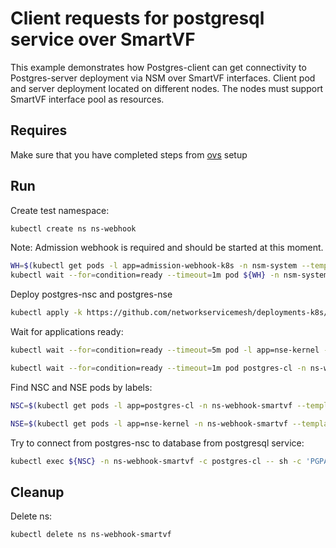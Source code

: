 # Client requests for postgresql service over SmartVF

This example demonstrates how Postgres-client can get connectivity to Postgres-server deployment via NSM over SmartVF interfaces.
Client pod and server deployment located on different nodes. The nodes must support SmartVF interface pool as resources.


## Requires

Make sure that you have completed steps from [ovs](../../ovs) setup

## Run

Create test namespace:
```bash
kubectl create ns ns-webhook
```

Note: Admission webhook is required and should be started at this moment.
```bash
WH=$(kubectl get pods -l app=admission-webhook-k8s -n nsm-system --template '{{range .items}}{{.metadata.name}}{{"\n"}}{{end}}')
kubectl wait --for=condition=ready --timeout=1m pod ${WH} -n nsm-system
```

Deploy postgres-nsc and postgres-nse
```bash
kubectl apply -k https://github.com/networkservicemesh/deployments-k8s/examples/features/webhook-smartvf?ref=39fdd6d5bf4327154cbebc8b1a5c847ab512823f
```

Wait for applications ready:
```bash
kubectl wait --for=condition=ready --timeout=5m pod -l app=nse-kernel -n ns-webhook-smartvf
```
```bash
kubectl wait --for=condition=ready --timeout=1m pod postgres-cl -n ns-webhook-smartvf
```

Find NSC and NSE pods by labels:
```bash
NSC=$(kubectl get pods -l app=postgres-cl -n ns-webhook-smartvf --template '{{range .items}}{{.metadata.name}}{{"\n"}}{{end}}')
```
```bash
NSE=$(kubectl get pods -l app=nse-kernel -n ns-webhook-smartvf --template '{{range .items}}{{.metadata.name}}{{"\n"}}{{end}}')
```

Try to connect from postgres-nsc to database from postgresql service:
```bash
kubectl exec ${NSC} -n ns-webhook-smartvf -c postgres-cl -- sh -c 'PGPASSWORD=admin psql -h 172.16.1.100 -p 5432 -U admin test'
```

## Cleanup

Delete ns:
```bash
kubectl delete ns ns-webhook-smartvf
```
